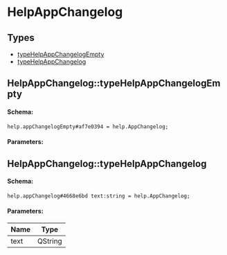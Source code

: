 # HelpAppChangelog

## Types

* [typeHelpAppChangelogEmpty](#helpappchangelogtypehelpappchangelogempty)
* [typeHelpAppChangelog](#helpappchangelogtypehelpappchangelog)

## HelpAppChangelog::typeHelpAppChangelogEmpty

#### Schema:

`help.appChangelogEmpty#af7e0394 = help.AppChangelog;`

#### Parameters:


## HelpAppChangelog::typeHelpAppChangelog

#### Schema:

`help.appChangelog#4668e6bd text:string = help.AppChangelog;`

#### Parameters:

|Name|Type|
|----|----|
|text|QString|

